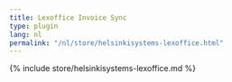 ```yaml
---
title: Lexoffice Invoice Sync
type: plugin
lang: nl
permalink: "/nl/store/helsinkisystems-lexoffice.html"
---
```


{% include store/helsinkisystems-lexoffice.md %}
